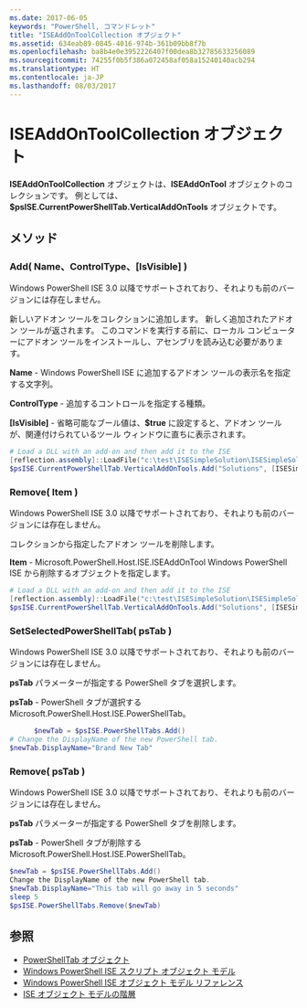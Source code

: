 ```yaml
---
ms.date: 2017-06-05
keywords: "PowerShell, コマンドレット"
title: "ISEAddOnToolCollection オブジェクト"
ms.assetid: 634eab89-0845-4016-974b-361b09bb8f7b
ms.openlocfilehash: ba8b4e0e3952226407f00dea8b32785633256089
ms.sourcegitcommit: 74255f0b5f386a072458af058a15240140acb294
ms.translationtype: HT
ms.contentlocale: ja-JP
ms.lasthandoff: 08/03/2017
---
```

# <a name="the-iseaddontoolcollection-object"></a>ISEAddOnToolCollection オブジェクト
  **ISEAddOnToolCollection** オブジェクトは、**ISEAddOnTool** オブジェクトのコレクションです。 例としては、**$psISE.CurrentPowerShellTab.VerticalAddOnTools** オブジェクトです。

## <a name="methods"></a>メソッド

### <a name="add-name-controltype-isvisible-"></a>Add\( Name、ControlType、\[IsVisible\] \)
  Windows PowerShell ISE 3.0 以降でサポートされており、それよりも前のバージョンには存在しません。 

 新しいアドオン ツールをコレクションに追加します。 新しく追加されたアドオン ツールが返されます。 このコマンドを実行する前に、ローカル コンピューターにアドオン ツールをインストールし、アセンブリを読み込む必要があります。

 **Name** - Windows PowerShell ISE に追加するアドオン ツールの表示名を指定する文字列。

 **ControlType** - 追加するコントロールを指定する種類。

 **\[IsVisible\]** - 省略可能なブール値は、**$true** に設定すると、アドオン ツールが、関連付けられているツール ウィンドウに直ちに表示されます。

```powershell
# Load a DLL with an add-on and then add it to the ISE
[reflection.assembly]::LoadFile("c:\test\ISESimpleSolution\ISESimpleSolution.dll")
$psISE.CurrentPowerShellTab.VerticalAddOnTools.Add("Solutions", [ISESimpleSolution.Solution], $true)
```

### <a name="remove-item-"></a>Remove\( Item \)
  Windows PowerShell ISE 3.0 以降でサポートされており、それよりも前のバージョンには存在しません。 

 コレクションから指定したアドオン ツールを削除します。

 **Item** - Microsoft.PowerShell.Host.ISE.ISEAddOnTool Windows PowerShell ISE から削除するオブジェクトを指定します。

```powershell
# Load a DLL with an add-on and then add it to the ISE
[reflection.assembly]::LoadFile("c:\test\ISESimpleSolution\ISESimpleSolution.dll")
$psISE.CurrentPowerShellTab.VerticalAddOnTools.Add("Solutions", [ISESimpleSolution.Solution], $true)
```

### <a name="setselectedpowershelltab-pstab-"></a>SetSelectedPowerShellTab\( psTab \)
  Windows PowerShell ISE 3.0 以降でサポートされており、それよりも前のバージョンには存在しません。 

 **psTab** パラメーターが指定する PowerShell タブを選択します。

 **psTab** - PowerShell タブが選択するMicrosoft.PowerShell.Host.ISE.PowerShellTab。

```powershell
      $newTab = $psISE.PowerShellTabs.Add()
# Change the DisplayName of the new PowerShell tab. 
$newTab.DisplayName="Brand New Tab"
```

### <a name="remove-pstab-"></a>Remove\( psTab \)
  Windows PowerShell ISE 3.0 以降でサポートされており、それよりも前のバージョンには存在しません。 

 **psTab** パラメーターが指定する PowerShell タブを削除します。

 **psTab** - PowerShell タブが削除する Microsoft.PowerShell.Host.ISE.PowerShellTab。

```powershell
$newTab = $psISE.PowerShellTabs.Add()
Change the DisplayName of the new PowerShell tab. 
$newTab.DisplayName="This tab will go away in 5 seconds" 
sleep 5 
$psISE.PowerShellTabs.Remove($newTab)
```

## <a name="see-also"></a>参照
- [PowerShellTab オブジェクト](The-PowerShellTab-Object.md) 
- [Windows PowerShell ISE スクリプト オブジェクト モデル](The-Windows-PowerShell-ISE-Scripting-Object-Model.md) 
- [Windows PowerShell ISE オブジェクト モデル リファレンス](Windows-PowerShell-ISE-Object-Model-Reference.md) 
- [ISE オブジェクト モデルの階層](The-ISE-Object-Model-Hierarchy.md)

  

